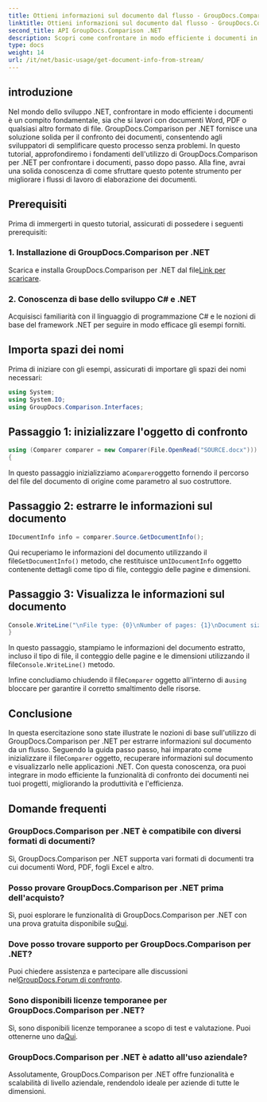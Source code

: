 ```yaml
---
title: Ottieni informazioni sul documento dal flusso - GroupDocs.Comparison per .NET
linktitle: Ottieni informazioni sul documento dal flusso - GroupDocs.Comparison per .NET
second_title: API GroupDocs.Comparison .NET
description: Scopri come confrontare in modo efficiente i documenti in .NET utilizzando GroupDocs.Comparison, migliorando i flussi di lavoro di elaborazione dei documenti senza problemi.
type: docs
weight: 14
url: /it/net/basic-usage/get-document-info-from-stream/
---
```

## introduzione
Nel mondo dello sviluppo .NET, confrontare in modo efficiente i documenti è un compito fondamentale, sia che si lavori con documenti Word, PDF o qualsiasi altro formato di file. GroupDocs.Comparison per .NET fornisce una soluzione solida per il confronto dei documenti, consentendo agli sviluppatori di semplificare questo processo senza problemi. In questo tutorial, approfondiremo i fondamenti dell'utilizzo di GroupDocs.Comparison per .NET per confrontare i documenti, passo dopo passo. Alla fine, avrai una solida conoscenza di come sfruttare questo potente strumento per migliorare i flussi di lavoro di elaborazione dei documenti.
## Prerequisiti
Prima di immergerti in questo tutorial, assicurati di possedere i seguenti prerequisiti:
### 1. Installazione di GroupDocs.Comparison per .NET
 Scarica e installa GroupDocs.Comparison per .NET dal file[Link per scaricare](https://releases.groupdocs.com/comparison/net/).
### 2. Conoscenza di base dello sviluppo C# e .NET
Acquisisci familiarità con il linguaggio di programmazione C# e le nozioni di base del framework .NET per seguire in modo efficace gli esempi forniti.

## Importa spazi dei nomi
Prima di iniziare con gli esempi, assicurati di importare gli spazi dei nomi necessari:
```csharp
using System;
using System.IO;
using GroupDocs.Comparison.Interfaces;
```

## Passaggio 1: inizializzare l'oggetto di confronto
```csharp
using (Comparer comparer = new Comparer(File.OpenRead("SOURCE.docx")))
{
```
 In questo passaggio inizializziamo a`Comparer`oggetto fornendo il percorso del file del documento di origine come parametro al suo costruttore.
## Passaggio 2: estrarre le informazioni sul documento
```csharp
IDocumentInfo info = comparer.Source.GetDocumentInfo();
```
 Qui recuperiamo le informazioni del documento utilizzando il file`GetDocumentInfo()` metodo, che restituisce un`IDocumentInfo` oggetto contenente dettagli come tipo di file, conteggio delle pagine e dimensioni.
## Passaggio 3: Visualizza le informazioni sul documento
```csharp
Console.WriteLine("\nFile type: {0}\nNumber of pages: {1}\nDocument size: {2} bytes", info.FileType, info.PageCount, info.Size);
}
```
 In questo passaggio, stampiamo le informazioni del documento estratto, incluso il tipo di file, il conteggio delle pagine e le dimensioni utilizzando il file`Console.WriteLine()` metodo.

 Infine concludiamo chiudendo il file`Comparer` oggetto all'interno di a`using` bloccare per garantire il corretto smaltimento delle risorse.

## Conclusione
 In questa esercitazione sono state illustrate le nozioni di base sull'utilizzo di GroupDocs.Comparison per .NET per estrarre informazioni sul documento da un flusso. Seguendo la guida passo passo, hai imparato come inizializzare il file`Comparer` oggetto, recuperare informazioni sul documento e visualizzarlo nelle applicazioni .NET. Con questa conoscenza, ora puoi integrare in modo efficiente la funzionalità di confronto dei documenti nei tuoi progetti, migliorando la produttività e l'efficienza.
## Domande frequenti
### GroupDocs.Comparison per .NET è compatibile con diversi formati di documenti?
Sì, GroupDocs.Comparison per .NET supporta vari formati di documenti tra cui documenti Word, PDF, fogli Excel e altro.
### Posso provare GroupDocs.Comparison per .NET prima dell'acquisto?
 Sì, puoi esplorare le funzionalità di GroupDocs.Comparison per .NET con una prova gratuita disponibile su[Qui](https://releases.groupdocs.com/).
### Dove posso trovare supporto per GroupDocs.Comparison per .NET?
 Puoi chiedere assistenza e partecipare alle discussioni nel[GroupDocs.Forum di confronto](https://forum.groupdocs.com/c/comparison/12).
### Sono disponibili licenze temporanee per GroupDocs.Comparison per .NET?
 Sì, sono disponibili licenze temporanee a scopo di test e valutazione. Puoi ottenerne uno da[Qui](https://purchase.groupdocs.com/temporary-license/).
### GroupDocs.Comparison per .NET è adatto all'uso aziendale?
Assolutamente, GroupDocs.Comparison per .NET offre funzionalità e scalabilità di livello aziendale, rendendolo ideale per aziende di tutte le dimensioni.